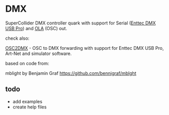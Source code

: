 # DMX
SuperCollider DMX controller quark with support for Serial ([Enttec DMX USB Pro](https://www.enttec.com/product/lighting-communication-protocols/dmx512/dmx-usb-pro/)) and [OLA](https://github.com/OpenLightingProject/ola) (OSC) out.

check also:

[OSC2DMX](https://github.com/kasparsj/OSC2DMX) - OSC to DMX forwarding with support for Enttec DMX USB Pro, Art-Net and simulator software.

based on code from:

mblight by Benjamin Graf
https://github.com/bennigraf/mblght

## todo
- add examples
- create help files
